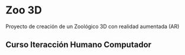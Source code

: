 # Zoo 3D

Proyecto de creación de un Zoológico 3D con realidad aumentada (AR)

## Curso Iteracción Humano Computador

